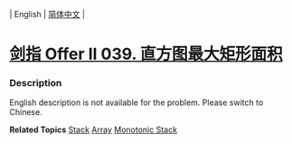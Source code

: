 | English | [简体中文](README.md) |

# [剑指 Offer II 039. 直方图最大矩形面积](https://leetcode.cn/problems/0ynMMM)
 ### Description
<p>English description is not available for the problem. Please switch to Chinese.</p>

**Related Topics**  [Stack](https://leetcode.cn/tag/stack) [Array](https://leetcode.cn/tag/array) [Monotonic Stack](https://leetcode.cn/tag/monotonic-stack) 